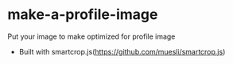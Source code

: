 # make-a-profile-image
Put your image to make optimized for profile image

- Built with smartcrop.js(https://github.com/muesli/smartcrop.js)
